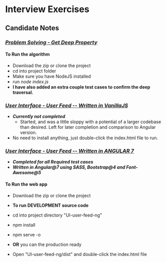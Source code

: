 # Interview Exercises

## Candidate Notes

### *__[Problem Solving - Get Deep Property](https://github.com/rdhammack88/interview-exercises/tree/master/PS-get-deep-property)__*

#### To Run the algorithm

- Download the zip or clone the project
- cd into project folder
- Make sure you have NodeJS installed
- run *_node index.js_*
- **I have also added an extra couple test cases to confirm the deep traversal.**

### *__[User Interface - User Feed -- Written in VanillaJS](https://github.com/rdhammack88/interview-exercises/tree/master/UI-user-feed)__*

- *__Currently not completed__*
  - Started, and was a little sloppy with a potential of a larger codebase than desired. Left for later completion and comparison to Angular version.
- No need to install anything, just double-click the index.html file to run.

### *__[User Interface - User Feed -- Written in ANGULAR 7](https://github.com/rdhammack88/interview-exercises/tree/master/UI-user-feed-ng)__*

- *__Completed for all **Required** test cases__*
- *__Written in Angular@7 using SASS, Bootstrap@4 and Font-Awesome@5__*

#### To Run the web app

- Download the zip or clone the project

- **__To run DEVELOPMENT source code__**
- cd into project directory "UI-user-feed-ng"
- npm install
- npm serve -o

- **__OR__** you can the production ready
- Open "UI-user-feed-ng/dist" and double-click the index.html file
